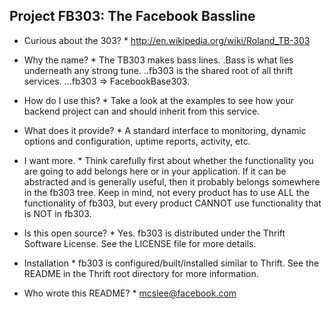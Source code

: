 Project FB303: The Facebook Bassline
------------------------------------

* Curious about the 303? *
http://en.wikipedia.org/wiki/Roland_TB-303

* Why the name? *
The TB303 makes bass lines.
.Bass is what lies underneath any strong tune.
..fb303 is the shared root of all thrift services.
...fb303 => FacebookBase303.

* How do I use this? *
Take a look at the examples to see how your backend project can
and should inherit from this service.

* What does it provide? *
A standard interface to monitoring, dynamic options and configuration,
uptime reports, activity, etc.

* I want more. *
Think carefully first about whether the functionality you are going to add
belongs here or in your application. If it can be abstracted and is generally
useful, then it probably belongs somewhere in the fb303 tree. Keep in mind,
not every product has to use ALL the functionality of fb303, but every product
CANNOT use functionality that is NOT in fb303.

* Is this open source? *
Yes. fb303 is distributed under the Thrift Software License. See the
LICENSE file for more details.

* Installation *
fb303 is configured/built/installed similar to Thrift.  See the README
in the Thrift root directory for more information.

* Who wrote this README? *
mcslee@facebook.com
